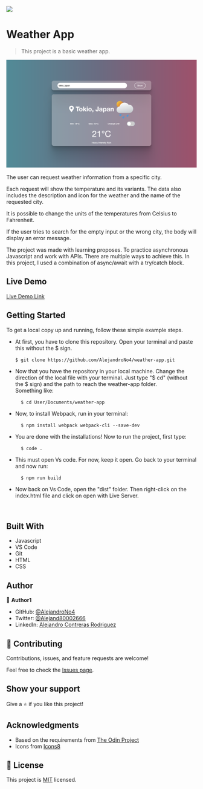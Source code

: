 ![](https://img.shields.io/badge/Microverse-blueviolet)

# Weather App

> This project is a basic weather app.

<p align="center">
  <img src="app_screenshot.png" width="800">
</p>

The user can request weather information from a specific city.

Each request will show the temperature and its variants.  The data also includes the description and icon for the weather and the name of the requested city.

It is possible to change the units of the temperatures from Celsius to Fahrenheit.

If the user tries to search for the empty input or the wrong city, the body will display an error message.

The project was made with learning proposes. To practice asynchronous Javascript and work with APIs. There are multiple ways to achieve this. In this project, I used a combination of async/await with a try/catch block.

## Live Demo

[Live Demo Link](https://github.com/AlejandroNo4/weather-app/settings/pages)


## Getting Started

To get a local copy up and running, follow these simple example steps.

- At first, you have to clone this repository. Open your terminal and paste this without the $ sign.

      $ git clone https://github.com/AlejandroNo4/weather-app.git

- Now that you have the repository in your local machine. Change the direction of the local file with your terminal. Just type "$ cd" (without the $ sign) and the path to reach the weather-app folder.<br/>
  Something like:

        $ cd User/Documents/weather-app

- Now, to install Webpack, run in your terminal:

        $ npm install webpack webpack-cli --save-dev

- You are done with the installations! Now to run the project, first type:

        $ code .

- This must open Vs code. For now, keep it open. Go back to your terminal and now run: 

        $ npm run build

- Now back on Vs Code, open the "dist" folder. Then right-click on the index.html file and click on open with Live Server.

<br/>

## Built With

- Javascript
- VS Code
- Git
- HTML
- CSS

## Author

👤 **Author1**

- GitHub: [@AlejandroNo4](https://github.com/AlejandroNo4)
- Twitter: [@Alejand80002666](https://twitter.com/Alejand80002666)
- LinkedIn: [Alejandro Contreras Rodriguez](https://www.linkedin.com/in/alejandro-contreras-rodriguez-b524821b5)

## 🤝 Contributing

Contributions, issues, and feature requests are welcome!

Feel free to check the [Issues page](https://github.com/AlejandroNo4/weather-app/issues).

## Show your support

Give a ⭐️ if you like this project!

## Acknowledgments

- Based on the requirements from [The Odin Project](https://www.theodinproject.com/paths/full-stack-javascript/courses/javascript/lessons/weather-app)
- Icons from [Icons8](https://icons8.com/)

## 📝 License

This project is [MIT](./MIT.md) licensed.
